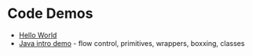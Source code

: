 # Code Demos

 - [Hello World](./Hello%20World/)
 - [Java intro demo](./demos/java-intro) - flow control, primitives, wrappers, boxxing, classes
